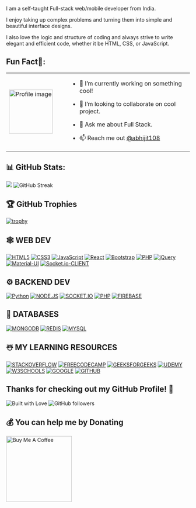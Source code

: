 I am a self-taught Full-stack web/mobile developer from India.

I enjoy taking up complex problems and turning them into simple and beautiful interface designs.

I also love the logic and structure of coding and always strive to write elegant and efficient code, whether it be HTML, CSS, or JavaScript.

## Fun Fact🎈:

<table style="border:none;">
  <tr style="border:none;">
    <td width="150" style="border: none;">
      <img src="https://github.com/user-attachments/assets/57073689-a488-440d-b781-3c00a1b49b1f" width="120" alt="Profile image" />
    </td>
    <td style="border:none;">

- 🔭 I’m currently working on something cool!  
- 👯 I’m looking to collaborate on cool project.  
- 💬 Ask me about Full Stack.  
- 📫 Reach me out [@abhijit108](https://www.linkedin.com/in/abhijit108)  

    </td>
  </tr>
</table>

## 📊 GitHub Stats:

<picture>
  <source
    srcset="https://github-readme-stats.vercel.app/api?username=aabhijit108&show_icons=true&theme=dark"
    media="(prefers-color-scheme: dark)"
  />
  <source
    srcset="https://github-readme-stats.vercel.app/api?username=aabhijit108&show_icons=true"
    media="(prefers-color-scheme: light), (prefers-color-scheme: no-preference)"
  />
  <img src="https://github-readme-stats.vercel.app/api?username=aabhijit108&show_icons=true" />
</picture>

<img src="https://streak-stats.demolab.com/?user=aabhijit108" alt="GitHub Streak" />

## 🏆 GitHub Trophies
[![trophy](https://github-profile-trophy.vercel.app/?username=aabhijit108)](https://github.com/aabhijit108/github-profile-trophy)

## 🕸️ WEB DEV

[![HTML5](https://img.shields.io/badge/HTML5-E34F26?style=for-the-badge&logo=html5&logoColor=white)](https://github.com/aabhijit108?tab=repositories) [![CSS3](https://img.shields.io/badge/CSS3-1572B6?style=for-the-badge&logo=css3&logoColor=white)](https://github.com/aabhijit108?tab=repositories) [![JavaScript](https://img.shields.io/badge/JavaScript-F7DF1E?style=for-the-badge&logo=javascript&logoColor=black)](https://github.com/aabhijit108?tab=repositories) [![React](https://img.shields.io/badge/React-20232A?style=for-the-badge&logo=react&logoColor=61DAFB)](https://github.com/aabhijit108?tab=repositories) [![Bootstrap](https://img.shields.io/badge/Bootstrap-7952B3?style=for-the-badge&logo=bootstrap&logoColor=white)](https://github.com/aabhijit108?tab=repositories) [![PHP](https://img.shields.io/badge/PHP-777BB4?style=for-the-badge&logo=php&logoColor=white)](https://github.com/aabhijit108?tab=repositories) [![jQuery](https://img.shields.io/badge/jQuery-0769AD?style=for-the-badge&logo=jquery&logoColor=white)](https://github.com/aabhijit108?tab=repositories) [![Material-UI](https://img.shields.io/badge/Material--UI-0081CB?style=for-the-badge&logo=mui&logoColor=white)](https://github.com/aabhijit108?tab=repositories) [![Socket.io-CLIENT](https://img.shields.io/badge/Socket.io--client-black?style=for-the-badge&logo=socket.io--client&logoColor=white)](https://github.com/aabhijit108?tab=repositories) 

## ⚙️ BACKEND DEV
[![Python](https://img.shields.io/badge/Python-3776AB?style=for-the-badge&logo=python&logoColor=F7DF1E)](https://github.com/aabhijit108?tab=repositories) [![NODE.JS](https://img.shields.io/badge/Node.js-43853D?style=for-the-badge&logo=node.js&logoColor=white)](https://github.com/aabhijit108?tab=repositories) [![SOCKET.IO](https://img.shields.io/badge/Socket.io-000?style=for-the-badge&logo=socket.io&logoColor=white)](https://github.com/aabhijit108?tab=repositories) [![PHP](https://img.shields.io/badge/PHP-777BB4?style=for-the-badge&logo=php&logoColor=white)](https://github.com/aabhijit108?tab=repositories) [![FIREBASE](https://img.shields.io/badge/Firebase-039BE5?style=for-the-badge&logo=firebase&logoColor=white)](https://github.com/aabhijit108?tab=repositories)

## 📅 DATABASES
[![MONGODB](https://img.shields.io/badge/Mongodb-4EA94B?style=for-the-badge&logo=mongodb&logoColor=white)](https://github.com/aabhijit108?tab=repositories) [![REDIS](https://img.shields.io/badge/Redis-DD0031?style=for-the-badge&logo=redis&logoColor=white)](https://github.com/aabhijit108?tab=repositories) [![MYSQL](https://img.shields.io/badge/Mysql-000?style=for-the-badge&logo=mysql&logoColor=white)](https://github.com/aabhijit108?tab=repositories)

## ☃️ MY LEARNING RESOURCES
 [![STACKOVERFLOW](https://img.shields.io/badge/Stackoverflow-FE7A16?style=for-the-badge&logo=stack-overflow&logoColor=white)](https://stackoverflow.com/) [![FREECODECAMP](https://img.shields.io/badge/Freecodecamp-112233?style=for-the-badge&logo=freecodecamp&logoColor=green)](https://www.freecodecamp.org/) [![GEEKSFORGEEKS](https://img.shields.io/badge/Geeksforgeeks-555555?style=for-the-badge&logo=geeksforgeeks&logoColor=35914c)](https://www.geeksforgeeks.org/) [![UDEMY](https://img.shields.io/badge/Udemy-A435F0?style=for-the-badge&logo=udemy&logoColor=white)](https://www.udemy.com/) [![W3SCHOOLS](https://img.shields.io/badge/W3schools-04A46A?style=for-the-badge&logo=w3schools&logoColor=white)](https://www.w3schools.com/) [![GOOGLE](https://img.shields.io/badge/Google-4285F4?style=for-the-badge&logo=google&logoColor=white)](https://www.google.com/) [![GITHUB](https://img.shields.io/badge/Github-000?style=for-the-badge&logo=github&logoColor=white)](https://github.com/)

## Thanks for checking out my GitHub Profile! 🙏
![Built with Love](https://img.shields.io/badge/BUILT%20WITH-%E2%9D%A4-orange?style=for-the-badge)
![GitHub followers](https://img.shields.io/github/followers/aabhijit108?label=FOLLOWERS&style=for-the-badge&logo=github)

## 💰 You can help me by Donating
<a href="https://www.buymeacoffee.com/coderabhijit" target="_blank">
  <img src="https://cdn.buymeacoffee.com/buttons/v2/default-yellow.png" alt="Buy Me A Coffee" width="180" />
</a>
